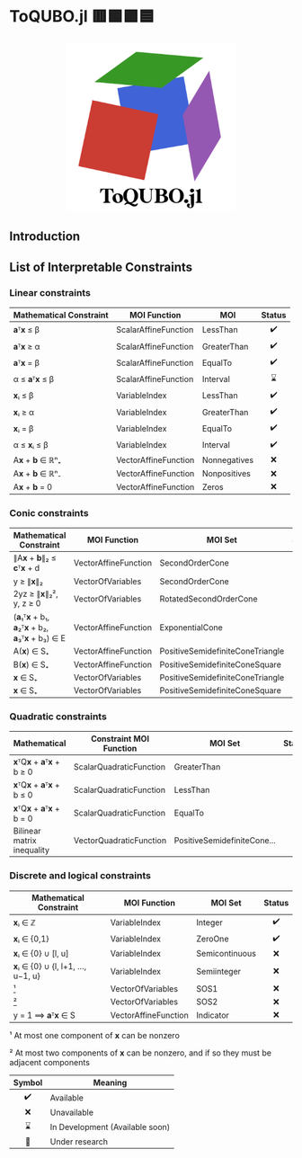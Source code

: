 # ToQUBO.jl 🟥🟩🟪🟦

<div align="center">
<img src="./assets/logo.png" width=300px alt="ToQUBO.jl" />
</div>

## Introduction

## List of Interpretable Constraints

### Linear constraints
| Mathematical Constraint | MOI Function         | MOI          | Status |
| ----------------------- | -------------------- | ------------ | :----: |
| **a**ᵀ**x** ≤ β         | ScalarAffineFunction | LessThan     |   ✔️    |
| **a**ᵀ**x** ≥ α         | ScalarAffineFunction | GreaterThan  |   ✔️    |
| **a**ᵀ**x** = β         | ScalarAffineFunction | EqualTo      |   ✔️    |
| α ≤ **a**ᵀ**x** ≤ β     | ScalarAffineFunction | Interval     |   ⌛    |
| **x**ᵢ ≤ β              | VariableIndex        | LessThan     |   ✔️    |
| **x**ᵢ ≥ α              | VariableIndex        | GreaterThan  |   ✔️    |
| **x**ᵢ = β              | VariableIndex        | EqualTo      |   ✔️    |
| α ≤ **x**ᵢ ≤ β          | VariableIndex        | Interval     |   ✔️    |
| A**x** + **b** ∈ ℝⁿ₊    | VectorAffineFunction | Nonnegatives |   ❌    |
| A**x** + **b** ∈ ℝⁿ₋    | VectorAffineFunction | Nonpositives |   ❌    |
| A**x** + **b** = 0      | VectorAffineFunction | Zeros        |   ❌    |

### Conic constraints
| Mathematical Constraint                                       | MOI Function         | MOI Set                          | Status |
| ------------------------------------------------------------- | -------------------- | -------------------------------- | :----: |
| ∥A**x** + **b**∥₂ ≤ **c**ᵀ**x** + d                           | VectorAffineFunction | SecondOrderCone                  |   ❌    |
| y ≥ ∥**x**∥₂                                                  | VectorOfVariables    | SecondOrderCone                  |   ❌    |
| 2yz ≥ ∥**x**∥₂², y, z ≥ 0                                     | VectorOfVariables    | RotatedSecondOrderCone           |   ❌    |
| (**a**₁ᵀ**x** + b₁, **a**₂ᵀ**x** + b₂, **a**₃ᵀ**x** + b₃) ∈ E | VectorAffineFunction | ExponentialCone                  |   ❌    |
| A(**x**) ∈ S₊                                                 | VectorAffineFunction | PositiveSemidefiniteConeTriangle |   ❌    |
| B(**x**) ∈ S₊                                                 | VectorAffineFunction | PositiveSemidefiniteConeSquare   |   ❌    |
| **x** ∈ S₊                                                    | VectorOfVariables    | PositiveSemidefiniteConeTriangle |   ❌    |
| **x** ∈ S₊                                                    | VectorOfVariables    | PositiveSemidefiniteConeSquare   |   ❌    |

### Quadratic constraints
| Mathematical                       | Constraint	MOI Function | MOI Set                     | Status |
| ---------------------------------- | ----------------------- | --------------------------- | :----: |
| **x**ᵀQ**x** + **a**ᵀ**x** + b ≥ 0 | ScalarQuadraticFunction | GreaterThan                 |   ✔️    |
| **x**ᵀQ**x** + **a**ᵀ**x** + b ≤ 0 | ScalarQuadraticFunction | LessThan                    |   ✔️    |
| **x**ᵀQ**x** + **a**ᵀ**x** + b = 0 | ScalarQuadraticFunction | EqualTo                     |   ✔️    |
| Bilinear matrix inequality         | VectorQuadraticFunction | PositiveSemidefiniteCone... |   ❌    |

### Discrete and logical constraints
| Mathematical Constraint            | MOI Function         | MOI Set        | Status |
| ---------------------------------- | -------------------- | -------------- | :----: |
| **x**ᵢ ∈ ℤ                         | VariableIndex        | Integer        |   ✔️    |
| **x**ᵢ ∈ {0,1}                     | VariableIndex        | ZeroOne        |   ✔️    |
| **x**ᵢ ∈ {0} ∪ \[l, u\]            | VariableIndex        | Semicontinuous |   ❌    |
| **x**ᵢ ∈ {0} ∪ {l, l+1, …, u−1, u} | VariableIndex        | Semiinteger    |   ❌    |
| [¹](#1)                            | VectorOfVariables    | SOS1           |   ❌    |
| [²](#2)                            | VectorOfVariables    | SOS2           |   ❌    |
| y = 1 ⟹ **a**ᵀ**x** ∈ S            | VectorAffineFunction | Indicator      |   ❌    |

<a id="1">¹</a> 
At most one component of **x** can be nonzero

<a id="2">²</a>
At most two components of **x** can be nonzero, and if so they must be adjacent components

| Symbol | Meaning                         |
| :----: | ------------------------------- |
|   ✔️    | Available                       |
|   ❌    | Unavailable                     |
|   ⌛    | In Development (Available soon) |
|   📖    | Under research                  |



<!-- Symbols: ✔️❌⌛📖 -->
